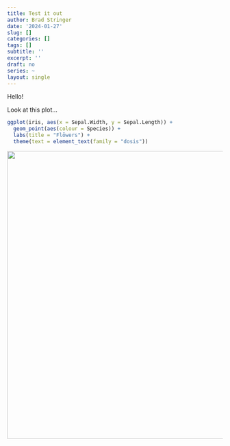 ```yaml
---
title: Test it out
author: Brad Stringer
date: '2024-01-27'
slug: []
categories: []
tags: []
subtitle: ''
excerpt: ''
draft: no
series: ~
layout: single
---
```



Hello!



Look at this plot...


```r
ggplot(iris, aes(x = Sepal.Width, y = Sepal.Length)) +
  geom_point(aes(colour = Species)) +
  labs(title = "Flōwers") +
  theme(text = element_text(family = "dosis"))
```

<img src="{{< blogdown/postref >}}index_files/figure-html/unnamed-chunk-2-1.png" width="672" />

